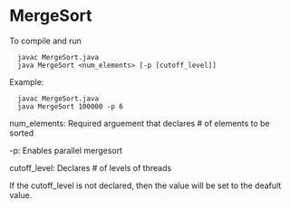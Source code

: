 # MergeSort

To compile and run 
```console
  javac MergeSort.java
  java MergeSort <num_elements> [-p [cutoff_level]]
```
Example:
```console
  javac MergeSort.java
  java MergeSort 100000 -p 6
```

num_elements: Required arguement that declares # of elements to be sorted

-p: Enables parallel mergesort

cutoff_level: Declares # of levels of threads 

If the cutoff_level is not declared, then the value will be set to the deafult value.

